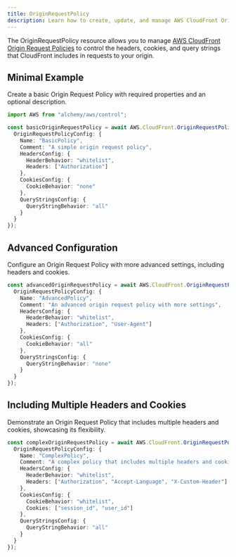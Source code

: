 ```yaml
---
title: OriginRequestPolicy
description: Learn how to create, update, and manage AWS CloudFront OriginRequestPolicys using Alchemy Cloud Control.
---
```



The OriginRequestPolicy resource allows you to manage [AWS CloudFront Origin Request Policies](https://docs.aws.amazon.com/cloudfront/latest/userguide/) to control the headers, cookies, and query strings that CloudFront includes in requests to your origin.

## Minimal Example

Create a basic Origin Request Policy with required properties and an optional description.

```ts
import AWS from "alchemy/aws/control";

const basicOriginRequestPolicy = await AWS.CloudFront.OriginRequestPolicy("basicOriginRequestPolicy", {
  OriginRequestPolicyConfig: {
    Name: "BasicPolicy",
    Comment: "A simple origin request policy",
    HeadersConfig: {
      HeaderBehavior: "whitelist",
      Headers: ["Authorization"]
    },
    CookiesConfig: {
      CookieBehavior: "none"
    },
    QueryStringsConfig: {
      QueryStringBehavior: "all"
    }
  }
});
```

## Advanced Configuration

Configure an Origin Request Policy with more advanced settings, including headers and cookies.

```ts
const advancedOriginRequestPolicy = await AWS.CloudFront.OriginRequestPolicy("advancedOriginRequestPolicy", {
  OriginRequestPolicyConfig: {
    Name: "AdvancedPolicy",
    Comment: "An advanced origin request policy with more settings",
    HeadersConfig: {
      HeaderBehavior: "whitelist",
      Headers: ["Authorization", "User-Agent"]
    },
    CookiesConfig: {
      CookieBehavior: "all"
    },
    QueryStringsConfig: {
      QueryStringBehavior: "none"
    }
  }
});
```

## Including Multiple Headers and Cookies

Demonstrate an Origin Request Policy that includes multiple headers and cookies, showcasing its flexibility.

```ts
const complexOriginRequestPolicy = await AWS.CloudFront.OriginRequestPolicy("complexOriginRequestPolicy", {
  OriginRequestPolicyConfig: {
    Name: "ComplexPolicy",
    Comment: "A complex policy that includes multiple headers and cookies",
    HeadersConfig: {
      HeaderBehavior: "whitelist",
      Headers: ["Authorization", "Accept-Language", "X-Custom-Header"]
    },
    CookiesConfig: {
      CookieBehavior: "whitelist",
      Cookies: ["session_id", "user_id"]
    },
    QueryStringsConfig: {
      QueryStringBehavior: "all"
    }
  }
});
```
